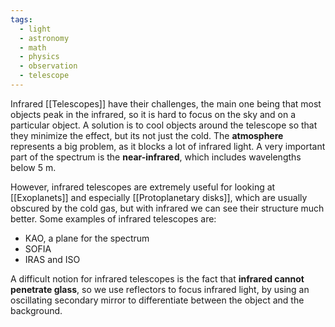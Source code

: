 ```yaml
---
tags:
  - light
  - astronomy
  - math
  - physics
  - observation
  - telescope
---
```

Infrared [[Telescopes]] have their challenges, the main one being that most objects peak in the infrared, so it is hard to focus on the sky and on a particular object. A solution is to cool objects around the telescope so that they minimize the effect, but its not just the cold. The **atmosphere** represents a big problem, as it blocks a lot of infrared light. A very important part of the spectrum is the **near-infrared**, which includes wavelengths below 5 m. 

However, infrared telescopes are extremely useful for looking at [[Exoplanets]] and especially [[Protoplanetary disks]], which are usually obscured by the cold gas, but with infrared we can see their structure much better. Some examples of infrared telescopes are:
- KAO, a plane for the spectrum
- SOFIA
- IRAS and ISO

A difficult notion for infrared telescopes is the fact that **infrared cannot penetrate glass**, so we use reflectors to focus infrared light, by using an oscillating secondary mirror to differentiate between the object and the background. 
